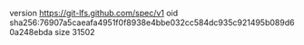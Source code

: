 version https://git-lfs.github.com/spec/v1
oid sha256:76907a5caeafa4951f0f8938e4bbe032cc584dc935c921495b089d60a248ebda
size 31502
